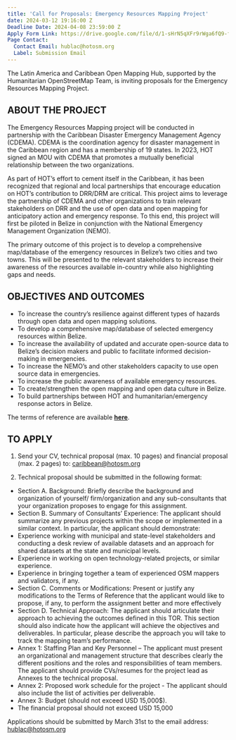 ```yaml
---
title: 'Call for Proposals: Emergency Resources Mapping Project'
date: 2024-03-12 19:16:00 Z
Deadline Date: 2024-04-08 23:59:00 Z
Apply Form Link: https://drive.google.com/file/d/1-sHrN5qXFr9rWga6fQ9-fuknOD8DF-H9/view?usp=sharing
Page Contact:
  Contact Email: hublac@hotosm.org
  Label: Submission Email
---
```


The Latin America and Caribbean Open Mapping Hub, supported by the Humanitarian OpenStreetMap Team, is inviting proposals for the Emergency Resources Mapping Project.

## ABOUT THE PROJECT

The Emergency Resources Mapping project will be conducted in partnership with the Caribbean Disaster Emergency Management Agency (CDEMA). CDEMA is the coordination agency for disaster management in the Caribbean region and has a membership of 19 states.  In 2023, HOT signed an MOU with CDEMA that promotes a mutually beneficial relationship between the two organizations.  

As part of HOT’s effort to cement itself in the Caribbean, it has been recognized that regional and local partnerships that encourage education on HOT’s contribution to DRR/DRM are critical.  This project aims to leverage the partnership of CDEMA and other organizations to train relevant stakeholders on DRR and the use of open data and open mapping for anticipatory action and emergency response.  To this end, this project will first be piloted in Belize in conjunction with the National Emergency Management Organization (NEMO). 

The primary outcome of this project is to develop a comprehensive map/database of the emergency resources in Belize’s two cities and two towns. This will be presented to the relevant stakeholders to increase their awareness of the resources available in-country while also highlighting gaps and needs.

## OBJECTIVES AND OUTCOMES

* To increase the country’s resilience against different types of hazards through open data and open mapping solutions. 
* To develop a comprehensive map/database of selected emergency resources within Belize.
* To increase the availability of updated and accurate open-source data to Belize’s decision makers and public to facilitate informed decision-making in emergencies.
* To increase the NEMO’s and other stakeholders capacity to use open source data in emergencies. 
* To increase the public awareness of available emergency resources.
* To create/strengthen the open mapping and open data culture in Belize.
* To build partnerships between HOT and humanitarian/emergency response actors in Belize. 

The terms of reference are available **[here](https://drive.google.com/file/d/1aDf_uKZZABgnSfEafNgfFXVCQzNDJiNt/view)**.

## TO APPLY
1. Send your CV, technical proposal (max. 10 pages) and financial proposal (max. 2 pages) to: caribbean@hotosm.org

2. Technical proposal should be submitted in the following format:
* Section A. Background: Briefly describe the background and organization of yourself/ firm/organization and any sub-consultants that your organization proposes to engage for this assignment. 
* Section B. Summary of Consultants’ Experience: The applicant should summarize any previous projects within the scope or implemented in a similar context. In particular, the applicant should demonstrate:
* Experience working with municipal and state-level stakeholders and conducting a desk review of available datasets and an approach for shared datasets at the state and municipal levels. 
* Experience in working on open technology-related projects, or similar experience.
* Experience in bringing together a team of experienced OSM mappers and validators, if any.
* Section C. Comments or Modifications: Present or justify any modifications to the Terms of Reference that the applicant would like to propose, if any, to perform the assignment better and more effectively
* Section D. Technical Approach: The applicant should articulate their approach to achieving the outcomes defined in this TOR. This section should also indicate how the applicant will achieve the objectives and deliverables. In particular, please describe the approach you will take to track the mapping team’s performance. 
* Annex 1: Staffing Plan and Key Personnel – The applicant must present an organizational and management structure that describes clearly the different positions and the roles and responsibilities of team members. The applicant should provide CVs/resumes for the project lead as Annexes to the technical proposal. 
* Annex 2: Proposed work schedule for the project - The applicant should also include the list of activities per deliverable. 
* Annex 3: Budget (should not exceed USD 15,000$). 
* The financial proposal should not exceed USD 15,000

Applications should be submitted by March 31st to the email address: hublac@hotosm.org